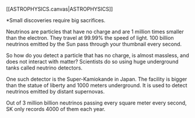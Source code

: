 [[ASTROPHYSICS.canvas|ASTROPHYSICS]]

*Small discoveries require big sacrifices.

Neutrinos are particles that have no charge and are 1 million times smaller than the electron. They travel at 99.99% the speed of light. 100 billion neutrinos emitted by the Sun pass through your thumbnail every second.

So how do you detect a particle that has no charge, is almost massless, and does not interact with matter? Scientists do so using huge underground tanks called neutrino detectors.

One such detector is the Super-Kamiokande in Japan. The facility is bigger than the statue of liberty and 1000 meters underground. It is used to detect neutrinos emitted by distant supernovas.

Out of 3 million billion neutrinos passing every square meter every second, SK only records 4000 of them each year.


